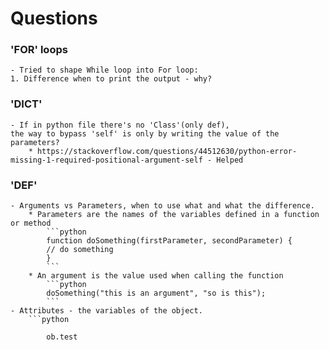 # Questions
### 'FOR' loops
    - Tried to shape While loop into For loop:
    1. Difference when to print the output - why?

### 'DICT'
    - If in python file there's no 'Class'(only def),
    the way to bypass 'self' is only by writing the value of the parameters?
        * https://stackoverflow.com/questions/44512630/python-error-missing-1-required-positional-argument-self - Helped

### 'DEF'
    - Arguments vs Parameters, when to use what and what the difference.
        * Parameters are the names of the variables defined in a function or method
            ```python
            function doSomething(firstParameter, secondParameter) {
    	    // do something
            }
            ```
        * An argument is the value used when calling the function
            ```python
            doSomething("this is an argument", "so is this");
            ```
    - Attributes - the variables of the object.
        ```python
            
            ob.test
